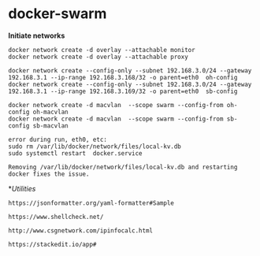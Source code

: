 # docker-swarm

**Initiate networks**
    
    docker network create -d overlay --attachable monitor
    docker network create -d overlay --attachable proxy
     
    docker network create --config-only --subnet 192.168.3.0/24 --gateway 192.168.3.1 --ip-range 192.168.3.168/32 -o parent=eth0  oh-config
    docker network create --config-only --subnet 192.168.3.0/24 --gateway 192.168.3.1 --ip-range 192.168.3.169/32 -o parent=eth0  sb-config

    docker network create -d macvlan  --scope swarm --config-from oh-config oh-macvlan
    docker network create -d macvlan  --scope swarm --config-from sb-config sb-macvlan    
    
    error during run, eth0, etc:
    sudo rm /var/lib/docker/network/files/local-kv.db
    sudo systemctl restart  docker.service
    
    Removing /var/lib/docker/network/files/local-kv.db and restarting docker fixes the issue.

**Utilities*
    
    https://jsonformatter.org/yaml-formatter#Sample
    
    https://www.shellcheck.net/
    
    http://www.csgnetwork.com/ipinfocalc.html
    
    https://stackedit.io/app#

